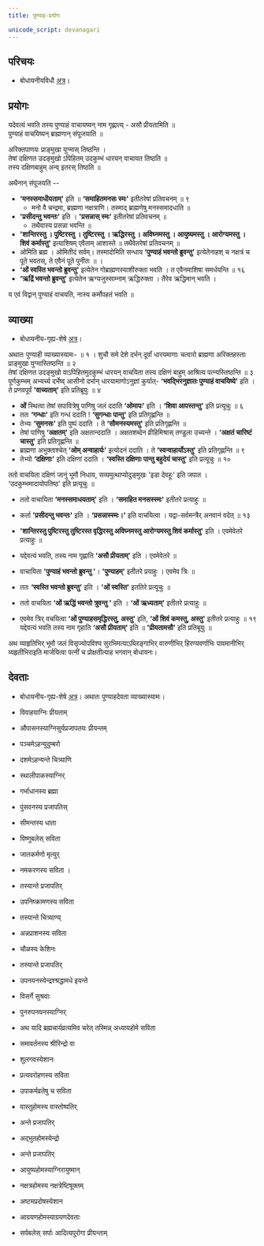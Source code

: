 ```yaml
---
title: पुण्याह-प्रयोगः

unicode_script: devanagari
---
```


## परिचयः
- बोधायनीयविधौ [अत्र](https://archive.org/stream/bodhayana/bodhayana%20grihya%20sutra#page/n143/mode/2up)।

## प्रयोगः
यदेवत्यं भवति तस्य पुण्याहं वाचायष्यन् नाम गृह्णात्य् - असौ प्रीयतामिति ॥  
पुण्याहं वाचयिष्यन् ब्राह्मणान् संपूजयाति ॥  

अरिक्तपाणयः प्राङ्मुखा युग्मास् तिष्ठन्ति ।  
तेषां दक्षिणत उदङ्मुखो ऽपिहितम् उदकुम्भं धारयन् वाचायत तिष्ठति ॥  
तस्य दक्षिणबाहुम् अन्व् इतरस् तिष्ठति ॥

अथैनान् संपूजयति --  
- **‘मनस्समाधीयताम्'** इति ॥ **‘समाहितमनसः स्मः'** इतीतरेषां प्रतिवचनम् ॥ ९ 
  - मनो वै चन्द्रमा, ब्राह्मणा नक्षत्राणि। तस्माद् ब्राह्मणेषु मनस्समादधाति ॥ 
- **'प्रसीदन्तु भवन्तः'** इति । **'प्रसन्नास् स्मः'** इतीतरेषां प्रतिवचनम् ॥ 
  - तथैवास्य प्रसन्ना भवन्ति ॥  
- **'शान्तिरस्तु । पुष्टिरस्तु । तुष्टिरस्तु । ऋद्धिरस्तु । अविघ्नमस्तु । आयुष्यमस्तु । आरोग्यमस्तु । शिवं कर्मास्तु'** इत्याशिषम् एवैताम् आशास्ते ॥ तथैवेतरेषां प्रतिवचनम् ॥ 
- ओमिति ब्रह्म । ओमितीदं सर्वम्। तस्मादोमिति सन्धाय **‘पुण्याहं भवन्तो ब्रुवन्तु'** इत्येतेनाहश् च नक्षत्रं च पूते भवतस्, ते एवैनं पूते पुनीतः ॥ ।  
- **‘ओं स्वस्ति भवन्तो ब्रुवन्तु'** इत्येतेन गोब्राह्मणस्याशीरुक्ता भवति । त एवैनमाशिषा समर्धयन्ति ॥ १६ 
- **‘ऋद्रिं भवन्तो ब्रुवन्तु'** इत्येतेन ऋग्यजुस्साम्नाम् ऋद्धिरुक्ता । तैरेव ऋद्धिमान् भवति । 

य एवं विद्वान् पुण्याहं वाचयति, नास्य कर्मोपहतं भवति ॥  



## व्याख्या
- बोधायनीय-गृह्य-शेषे [अत्र](https://archive.org/stream/bodhayana/bodhayana%20grihya%20sutra#page/n143/mode/2up)।

अथातः पुण्याही व्याख्यास्यामः- ॥ १ । 
शुचौ समे देशे दर्भन् दूर्वां धारयमाणाः चत्वारो ब्राह्मणा अरिक्तहस्ताः प्राङ्मुखा युग्मास्तिष्ठन्ति ॥ २  
तेषां दक्षिणत उदङ्मुखो वाऽपिहितमुदकुम्भं धारयन् वाचयिता तस्य दक्षिणं बाहुम् आश्रित्य पत्न्यस्तिष्ठन्ति ॥ ३   
पूर्णकुम्भम् अभ्यर्च्य दर्भेष्व् आसीनो दर्भान् धारयामाणोऽनुज्ञां कुर्यात्- **‘भवद्भिरनुज्ञातः पुण्याहं वाचयिष्ये'** इति । ते प्रणवपूर्वं **'वाच्यताम्'** इति प्रतिब्रूयुः ॥ ४  

- **ओं** स्थित्वा तेषां सपावित्रेषु पाणिषु जलं ददाति **‘ओमापः'** इति । **‘शिवा आपस्तन्तु'** इति प्रत्यूचुः ॥ ६  
- ततः **‘गन्धाः'** इति गन्धं ददाति ! **‘सुगन्धाः पान्तु'** इति प्रतिगृह्णन्ति ॥ 
- तेभ्यः **‘सुमनसः'** इति पुष्पं ददाति । ते **‘सौमनस्यमस्तु'** इति प्रतिगृह्णन्ति ॥  
- तेषां पाणिषु **‘अक्षतम्'** इति अक्षतान्ददाति । अक्षतशब्देन व्रीहिमिश्रास् तण्डुला उच्यन्ते । **‘अक्षतं चारिष्टं चास्तु'** इति प्रतिगृह्णन्ति ॥ 
- ब्राह्मणा अभुक्ताश्चेत् **‘ओम् अन्वाहार्यः'** इत्योदनं ददाति । ते **‘स्वन्वाहार्योऽस्तु'** इति प्रतिगृह्णन्ति ॥ ९ 
- तेभ्यो **‘दक्षिणाः'** इति दक्षिणां ददाति । **‘स्वस्ति दक्षिणाः पान्तु बहुदेयं चास्तु'** इति प्रत्यूचुः ॥ १० 

ततो वाचयिता दक्षिणं जानुं भूमौ निधाय, सव्यमुत्थाप्योदुङ्मुखः 'इडा देवहूः' इति जपात । ‘उदकुम्भमादायोपतिष्ठ' इति प्रत्यूचुः ॥ 

- ततो वाचायिता **‘मनस्समाधयताम्'** इति । **‘समाहित मनसस्स्मः'** इतीतरे प्रत्याहुः ॥ 
- कर्ता **'प्रसीदन्तु भवन्तः'** इति । **‘प्रसन्नास्स्मः।'** इति वाचयित्वा । यद्वा-सर्वमन्त्रैर् अनवानं वदेत् ॥ १३ 
- **'शान्तिरस्तु पुष्टिरस्तु तुष्टिरस्त वृद्धिरस्तु अविघ्नमस्तु आरोग्यमस्तु शिवं कर्मास्तु'** इति । एवमेवेतरे प्रत्याहुः ॥ 
- यद्देवत्यं भवति, तस्य नाम गृह्णाति **‘असौ प्रीयताम्'** इति । एवमेवेतरे ॥ 
- वाचायिता **'पुण्याहं भवन्तो ब्रुवन्तु '**। **'पुण्याहम्'** इतीतरे प्रयाहुः । एवमेव त्रिः ॥ 
- ततः **‘स्वस्ति भवन्तो ब्रुवन्तु'** इति । **'ओं स्वस्ति'** इततिरे प्रत्यूचुः ॥ 
- ततो वाचयिता **‘ओं ऋद्धिं भवन्तो त्रुवन्तु '** इति । **‘ओं ऋध्यताम्'** इतीतरे प्रत्याहुः ॥ 

- एवमेव त्रिर् वचयित्वा **‘ओं पुण्याहसमृद्धिरस्तु, अस्तु'** इति, **‘ओं शिवं कमस्तु, अस्तु'** इतीतरे प्रत्याहुः ॥ १९ 
यद्देवत्यं भवति तस्य नाम गृहाति **‘असौ प्रीयताम्'** इति ॥ **'प्रीयतामसौ'** इति प्रतिबूयुः ॥ 

अथ व्याहृतिभिर् भूमौ जलं विसृज्योपविश्य सुरभिमत्याऽब्लिङ्गाभिर् वारुणीभिर् हिरण्यवर्णाभिः पावमानीभिर् व्यहृतीभिराइति मार्जयित्वा पत्नीं च प्रोक्षतीत्याह भगवान् बोधायनः। 


## देवताः
- बोधायनीय-गृह्य-शेषे [अत्र](https://archive.org/stream/bodhayana/bodhayana%20grihya%20sutra#page/n143/mode/2up)।
अथातः पुण्याहदेवता व्याख्यास्यामः। 

- विवाहयाग्निः प्रीयताम्
- औपासनस्याग्निसुर्यप्रजापतयः प्रीयन्तम् 
- पञ्चमेऽहन्युदुम्बरो 
- दशमेऽहन्यन्ते चित्र्याणि 
- स्थालीपाकस्याग्निर्
- गर्भाधानस्य ब्रह्मा 
- पुंसवनस्य प्रजापतिस् 
- सीमन्तस्य धाता 
- विष्णुबलेस् सविता 
- जातकर्मणो मृत्युर्
- नमकरणस्य सविता । 
- तस्यान्ते प्रजापतिर् 
- उपनिष्क्रामणस्य सविता 
- तस्यान्ते चित्र्याण्य्
- अन्नप्राशनस्य सविता 
- चौळस्य केशिनः 
- तस्यान्ते प्रजापतिर्
- उपनयनस्येन्द्रश्श्रद्धामधे इयन्ते 
- विसर्गे सुश्रवाः 
- पुनरुपनयनस्याग्निर् 
- अथ यादि ब्रह्मचार्यव्रत्यमिव चरेत् तस्मिन्न् अध्यायहोमे सविता 
- समावर्तनस्य श्रीरिन्द्रो वा 
- शुलगवस्येशानः 
- प्रत्यवरोहणस्य सविता
- उपाकर्मव्रतेषु च सविता 
- वास्तुहोमस्य वास्तोष्पतिर्
- अन्ते प्रजापतिर् 
- अद्भुतहोमस्येन्द्रो 
- अन्ते प्रजापतिर्
- आयुष्यहोमस्याग्निरायुष्मान् 
- नक्षत्रहोमस्य नक्षत्रेष्टिषूक्तम्
- अष्टमप्रदोषस्येशान 
- आग्रयणहोमस्याग्रयणदेवताः 
- सर्पबलेस् सर्पाः आदित्यपुरोगा प्रीयन्ताम्
